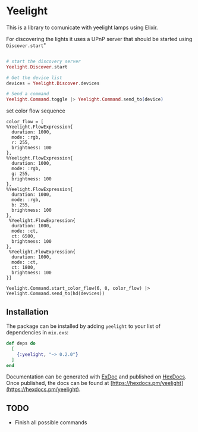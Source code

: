 # Yeelight

This is a library to comunicate with yeelight lamps using Elixir.

For discovering the lights it uses a UPnP server that should be started using `Discover.start`"


```elixir

# start the discovery server
Yeelight.Discover.start

# Get the device list
devices = Yeelight.Discover.devices

# Send a command
Yeelight.Command.toggle |> Yeelight.Command.send_to(device)
```

set color flow sequence
```elirix
color_flow = [
%Yeelight.FlowExpression{
  duration: 1000,
  mode: :rgb,
  r: 255,
  brightness: 100
},
%Yeelight.FlowExpression{
  duration: 1000,
  mode: :rgb,
  g: 255,
  brightness: 100
},
%Yeelight.FlowExpression{
  duration: 1000,
  mode: :rgb,
  b: 255,
  brightness: 100
},
 %Yeelight.FlowExpression{
  duration: 1000,
  mode: :ct,
  ct: 6500,
  brightness: 100
},
 %Yeelight.FlowExpression{
  duration: 1000,
  mode: :ct,
  ct: 1800,
  brightness: 100
}]

Yeelight.Command.start_color_flow(6, 0, color_flow) |> Yeelight.Command.send_to(hd(devices))
```

## Installation

The package can be installed
by adding `yeelight` to your list of dependencies in `mix.exs`:

```elixir
def deps do
  [
    {:yeelight, "~> 0.2.0"}
  ]
end
```

Documentation can be generated with [ExDoc](https://github.com/elixir-lang/ex_doc)
and published on [HexDocs](https://hexdocs.pm). Once published, the docs can
be found at [https://hexdocs.pm/yeelight](https://hexdocs.pm/yeelight).

## TODO
- Finish all possible commands
